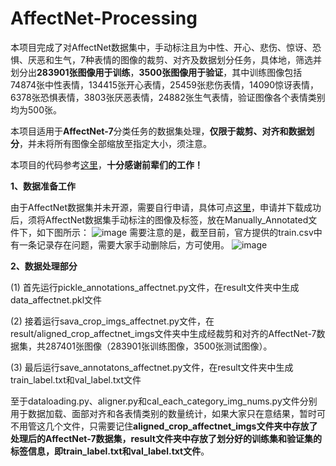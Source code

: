 # AffectNet-Processing
本项目完成了对AffectNet数据集中，手动标注且为中性、开心、悲伤、惊讶、恐惧、厌恶和生气，7种表情的图像的裁剪、对齐及数据划分任务，具体地，筛选并划分出**283901张图像用于训练**，**3500张图像用于验证**，其中训练图像包括74874张中性表情，134415张开心表情，25459张悲伤表情，14090惊讶表情，6378张恐惧表情，3803张厌恶表情，24882张生气表情，验证图像各个表情类别均为500张。

本项目适用于**AffectNet-7**分类任务的数据集处理，**仅限于裁剪、对齐和数据划分**，并未将所有图像全部缩放至指定大小，须注意。

本项目的代码参考[这里](https://github.com/PanosAntoniadis/emotion-gcn)，**十分感谢前辈们的工作！**


**1、数据准备工作**

由于AffectNet数据集并未开源，需要自行申请，具体可点[这里](http://mohammadmahoor.com/affectnet/)，申请并下载成功后，须将AffectNet数据集手动标注的图像及标签，放在Manually_Annotated文件下，如下图所示：
![image](https://github.com/coder-xinxiaohai/AffectNet-Processing/assets/73678229/c25be5b0-8fee-4cb9-90e3-841f63f09f91)
需要注意的是，截至目前，官方提供的train.csv中有一条记录存在问题，需要大家手动删除后，方可使用。
![image](https://github.com/coder-xinxiaohai/AffectNet-Processing/assets/73678229/180e31d0-648b-4606-827e-4440f8d324a4)


**2、数据处理部分**

(1) 首先运行pickle_annotations_affectnet.py文件，在result文件夹中生成data_affectnet.pkl文件

(2) 接着运行sava_crop_imgs_affectnet.py文件，在result/aligned_crop_affectnet_imgs文件夹中生成经裁剪和对齐的AffectNet-7数据集，共287401张图像（283901张训练图像，3500张测试图像）。

(3) 最后运行save_annotatons_affectnet.py文件，在result文件夹中生成train_label.txt和val_label.txt文件

至于dataloading.py、aligner.py和cal_each_category_img_nums.py文件分别用于数据加载、面部对齐和各表情类别的数量统计，如果大家只在意结果，暂时可不用管这几个文件，只需要记住**aligned_crop_affectnet_imgs文件夹中存放了处理后的AffectNet-7数据集，result文件夹中存放了划分好的训练集和验证集的标签信息，即train_label.txt和val_label.txt文件**。

